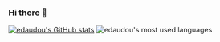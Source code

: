 ### Hi there 👋

<!--
**edaudou/edaudou** is a ✨ _special_ ✨ repository because its `README.md` (this file) appears on your GitHub profile.

Here are some ideas to get you started:

- 🔭 I’m currently working on ...
- 🌱 I’m currently learning ...
- 👯 I’m looking to collaborate on ...
- 🤔 I’m looking for help with ...
- 💬 Ask me about ...
- 📫 How to reach me: ...
- 😄 Pronouns: ...
- ⚡ Fun fact: ...
-->
[![edaudou's GitHub stats](https://github-readme-stats.vercel.app/api?username=edaudou)](https://github.com/anuraghazra/github-readme-stats)
![edaudou's most used languages](https://github-readme-stats.vercel.app/api/top-langs/?username=edaudou&theme=blue-green)
